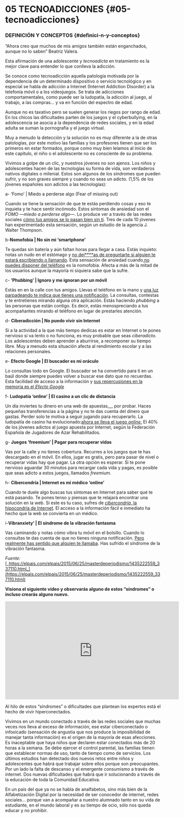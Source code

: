 # 05 TECNOADICCIONES {#05-tecnoadicciones}

### DEFINICIÓN Y CONCEPTOS {#definici-n-y-conceptos}

“Ahora creo que muchos de mis amigos también están enganchados, aunque no lo saben” Beatriz Valera.

Esta afirmación de una adolescente y _tecnoadicta_ en tratamiento es la mejor clave para entender lo que conlleva la adicción.

Se conoce como tecnoadicción aquella patología motivada por la dependencia de un determinado dispositivo o servicio tecnológico y en especial se habla de adicción a Internet (Internet Addiction Disorder) a la telefonía móvil o a los videojuegos. Se trata de adicciones comportamentales, como puede ser la ludopatía, la adicción al juego, al trabajo, a las compras… y va en función del espectro de edad.

Aunque no es taxativo pero se suelen generar los riegos por rango de edad. En los chicos las dificultades parten de los juegos y el cyberbullying, en la adolescencia se asocia a la dependencia de redes sociales, y en la edad adulta se suman la pornografía y el juego virtual.

Muy a menudo la detección y la solución no es muy diferente a la de otras patologías, por este motivo las familias y los profesores tienen que ser los primeros en estar formados, porque como muy bien leíamos al inicio de este capítulo, el niño o el adolescente no es consciente de su problema.

Vivimos a golpe de un clic, y nuestros jóvenes no son ajenos. Los niños y adolescentes hacen de las tecnologías su forma de vida, son verdaderos nativos digitales o milenial. Estos son algunos de los síndromes que pueden sufrir, y no son graves siempre y cuando no seas un adicto. (1,5% de los jóvenes españoles son adictos a las tecnologías):

a- ‘Fomo’ | Miedo a perderse algo (Fear of missing out)

Cuando se tiene la sensación de que te estás perdiendo cosas y eso te inquieta y te hace sentir incómodo. Estos síntomas de ansiedad son el _FOMO_ —_miedo a perderse algo—_. Lo produce ver a través de las redes sociales [cómo tus amigos se lo pasan bien sin ti](https://elpais.com/elpais/2013/11/01/eps/1383326586_229973.html). Tres de cada 10 jóvenes han experimentado esta sensación, según un estudio de la agencia J. Walter Thompson.

b-**Nomofobia | No sin mi ‘smartphone’**

Te quedas sin batería y aún faltan horas para llegar a casa. Estás inquieto: notas un nudo en el estómago y [no dej****as de preguntarte si alguien te estará escribiendo o llamando](https://elpais.com/elpais/2015/06/26/masterdeperiodismo/1435340490_485389.html). Esta sensación de ansiedad cuando[ no puedes disponer del teléfono](https://tecnologia.elpais.com/tecnologia/2015/01/21/actualidad/1421851734_781562.html) es la nomofobia. Afecta a más de la mitad de los usuarios aunque la mayoría ni siquiera sabe que la sufre.

c- **’Phubbing’ | Ignoro y me ignoran por un móvil**

Estás en en la calle con tus amigos. Llevas el teléfono en la mano y [una luz parpadeando te indica que tienes una notificación](https://elpais.com/elpais/2015/06/04/videos/1433434942_088922.html). La consultas, contestas y te entretienes mirando alguna otra aplicación. Estás haciendo _phubbing_ a las personas que están contigo. Es decir, estás menospreciando a tus acompañantes mirando el teléfono en lugar de prestarles atención.

d- **Ciberadicción | No puedo vivir sin Internet**

Si a la actividad a la que más tiempo dedicas es estar en Internet o te pones nervioso si va lento o no funciona, es muy probable que seas _ciberadicto_. Los adolescentes deben aprender a aburrirse, a recomponer su tiempo libre. Muy a menudo esta situación afecta al rendimiento escolar y a las relaciones personales.

e- **Efecto Google | El buscador es mi oráculo**

Lo consultas todo en Google. El buscador se ha convertido para ti en un baúl donde siempre puedes volver a buscar ese dato que no recuerdas. Esta facilidad de acceso a la información y [sus repercusiones en la memoria es el _Efecto Google_](https://tecnologia.elpais.com/tecnologia/2011/07/15/actualidad/1310720463_850215.html)

f- **Ludopatía ‘online’ | El casino a un clic de distancia**

Un día inviertes tu dinero en una web de apuestas_,_ por probar. Haces pequeñas transferencias a la página y no te das cuenta del dinero que gastas. Perder solo te motiva a seguir jugando para recuperarlo. La ludopatía de casino ha evolucionado:[ahora se lleva el juego _online_](https://politica.elpais.com/politica/2015/04/29/actualidad/1430303082_588616.html)[.](https://politica.elpais.com/politica/2015/04/29/actualidad/1430303082_588616.html) El 40% de los jóvenes adictos al juego apuesta por Internet, según la Federación Española de Jugadores de Azar Rehabilitados.

g- **Juegos ‘freemium’ | Pagar para recuperar vidas**

Vas por la calle y no tienes cobertura. Recurres a los juegos que te has descargado en el móvil. En ellos, jugar es gratis, pero para pasar de nivel o recuperar vidas hay que pagar. La otra opción es esperar. Si te pone nervioso aguardar 30 minutos para recargar cada vida y pagas, es posible que seas adicto a estos juegos, llamados _freemium_.

h- **Cibercondría | Internet es mi médico ‘online’**

Cuando te duele algo buscas tus síntomas en Internet para saber qué te está pasando. Te pones tenso y piensas que te relajará encontrar una solución en la web. Si este es tu caso, sufres de [_cibercondría_, la hipocondría de Internet](https://sociedad.elpais.com/sociedad/2013/06/04/actualidad/1370360469_652936.html). El acceso a la información fácil e inmediato ha hecho que la web se convierta en un médico.

i-**Vibranxiety’ | El síndrome de la vibración fantasma**

Vas caminando y notas cómo vibra tu móvil en el bolsillo. Cuando lo consultas te das cuenta de que no tienes ninguna notificación. [Pero realmente has sentido que alguien te llamaba](https://elpais.com/elpais/2014/09/15/buenavida/1410799521_951286.html). Has sufrido el síndrome de la vibración fantasma.

_Fuente:_ [_https://elpais.com/elpais/2015/06/25/masterdeperiodismo/1435222559_337110.html_](https://elpais.com/elpais/2015/06/25/masterdeperiodismo/1435222559_337110.html)

**Visiona el siguiente vídeo y observarás alguno de estos “síndromes” o incluso crearás alguno nuevo.** 

<iframe width="560" height="315" src="https://www.youtube.com/embed/OINa46HeWg8?rel=0" frameborder="0" allowfullscreen></iframe>

Al hilo de estos “síndromes” o dificultades que plantean los expertos está el hecho de vivir hiperconectados.

Vivimos en un mundo conectado a través de las redes sociales que muchas veces nos lleva al exceso de información, ese estar ciberconectado o infoxicado (sensación de angustia que nos produce la imposibilidad de manejar tanta información) es el origen de la mayoría de esas afecciones. Es inaceptable que haya niños que declaren estar conectados más de 20 horas a la semana. Se debe ejercer el control parental, las familias tienen que establecer normas de uso, tanto de tiempo como de servicios. Los últimos estudios han detectado dos nuevos retos entre niños y adolescentes que habrá que trabajar sobre ellos porque son preocupantes. Por un lado la falta de descanso y el emergente consumismo a través de internet. Dos nuevas dificultades que habrá que ir solucionando a través de la educación de toda la Comunidad Educativa.

En un país del que ya no se habla de analfabetos, sino más bien de la Alfabetización Digital por la necesidad de ser conocedor de internet, redes sociales… porque van a acompañar a nuestro alumnado tanto en su vida de estudiante, en el mundo laboral y es su tiempo de ocio, sólo nos queda educar y no prohibir.